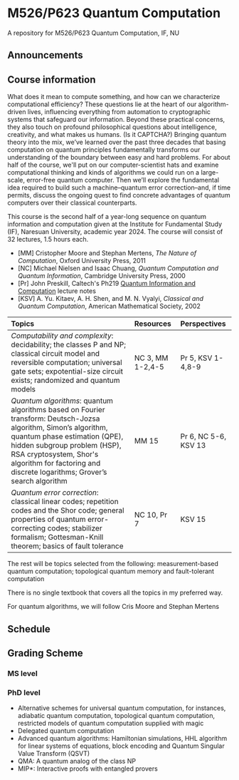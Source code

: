 # M526/P623 Quantum Computation
A repository for M526/P623 Quantum Computation, IF, NU

## Announcements

## Course information

What does it mean to compute something, and how can we characterize computational efficiency? These questions lie at the heart of our algorithm-driven lives, influencing everything from automation to cryptographic systems that safeguard our information. Beyond these practical concerns, they also touch on profound philosophical questions about intelligence, creativity, and what makes us humans. (Is it CAPTCHA?)
Bringing quantum theory into the mix, we’ve learned over the past three decades that basing computation on quantum principles fundamentally transforms our understanding of the boundary between easy and hard problems. For about half of the course, we'll put on our computer-scientist hats and examine computational thinking and kinds of algorithms we could run on a large-scale, error-free quantum computer. Then we’ll explore the fundamental idea required to build such a machine–quantum error correction–and, if time permits, discuss the ongoing quest to find concrete advantages of quantum computers over their classical counterparts. 

This course is the second half of a year-long sequence on quantum information and computation given at the Institute for Fundamental Study (IF), Naresuan University, academic year 2024. The course will consist of 32 lectures, 1.5 hours each. 

- [MM] Cristopher Moore and Stephan Mertens, *The Nature of Computation*, Oxford University Press, 2011
- [NC] Michael Nielsen and Isaac Chuang, *Quantum Computation and Quantum Information*, Cambridge University Press, 2000
- [Pr] John Preskill, Caltech's Ph219 [Quantum Information and Computation](http://theory.caltech.edu/~preskill/ph229/) lecture notes
- [KSV] A. Yu. Kitaev, A. H. Shen, and M. N. Vyalyi, *Classical and Quantum Computation*, American Mathematical Society, 2002 

|Topics|Resources|Perspectives|
|:-----|:--------|:-----------|
|*Computability and complexity*: decidability; the classes P and NP; classical circuit model and reversible computation; universal gate sets; expotential-size circuit exists; randomized and quantum models| NC 3, MM 1-2,4-5|Pr 5, KSV 1-4,8-9|
|*Quantum algorithms*: quantum algorithms based on Fourier transform: Deutsch-Jozsa algorithm, Simon’s algorithm, quantum phase estimation (QPE), hidden subgroup problem (HSP), RSA cryptosystem, Shor's algorithm for factoring and discrete logarithms; Grover’s search algorithm|MM 15|Pr 6, NC 5-6, KSV 13|
|*Quantum error correction*: classical linear codes; repetition codes and the Shor code; general properties of quantum error-correcting codes; stabilizer formalism; Gottesman-Knill theorem; basics of fault tolerance|NC 10, Pr 7|KSV 15

The rest will be topics selected from the following: measurement-based quantum computation; topological quantum memory and fault-tolerant computation 

There is no single textbook that covers all the topics in my preferred way. 

For quantum algorithms, we will follow Cris Moore and Stephan Mertens

## Schedule

## Grading Scheme

### MS level

### PhD level

- Alternative schemes for universal quantum computation, for instances, adiabatic quantum computation, topological quantum computation, restricted models of quantum computation supplied with magic
- Delegated quantum computation
- Advanced quantum algorithms: Hamiltonian simulations, HHL algorithm for linear systems of equations, block encoding and Quantum Singular Value Transform (QSVT)
- QMA: A quantum analog of the class NP
- MIP*: Interactive proofs with entangled provers
